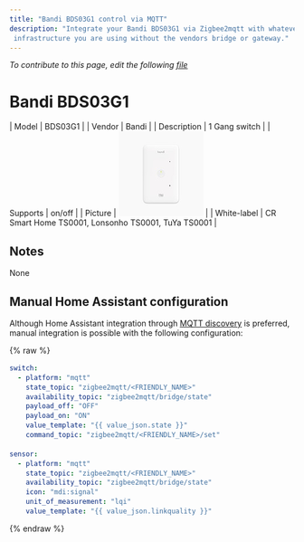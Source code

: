```yaml
---
title: "Bandi BDS03G1 control via MQTT"
description: "Integrate your Bandi BDS03G1 via Zigbee2mqtt with whatever smart home
 infrastructure you are using without the vendors bridge or gateway."
---
```


*To contribute to this page, edit the following
[file](https://github.com/Koenkk/zigbee2mqtt.io/blob/master/docs/devices/BDS03G1.md)*

# Bandi BDS03G1

| Model | BDS03G1  |
| Vendor  | Bandi  |
| Description | 1 Gang switch |
| Supports | on/off |
| Picture | ![Bandi BDS03G1](../images/devices/BDS03G1.jpg) |
| White-label | CR Smart Home TS0001, Lonsonho TS0001, TuYa TS0001 |

## Notes

None

## Manual Home Assistant configuration
Although Home Assistant integration through [MQTT discovery](../integration/home_assistant) is preferred,
manual integration is possible with the following configuration:


{% raw %}
```yaml
switch:
  - platform: "mqtt"
    state_topic: "zigbee2mqtt/<FRIENDLY_NAME>"
    availability_topic: "zigbee2mqtt/bridge/state"
    payload_off: "OFF"
    payload_on: "ON"
    value_template: "{{ value_json.state }}"
    command_topic: "zigbee2mqtt/<FRIENDLY_NAME>/set"

sensor:
  - platform: "mqtt"
    state_topic: "zigbee2mqtt/<FRIENDLY_NAME>"
    availability_topic: "zigbee2mqtt/bridge/state"
    icon: "mdi:signal"
    unit_of_measurement: "lqi"
    value_template: "{{ value_json.linkquality }}"
```
{% endraw %}


